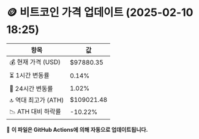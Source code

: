 # 🪙 비트코인 가격 업데이트 (2025-02-10 18:25)

| 항목                | 값 |
|--------------------|----------------|
| 💰 현재 가격 (USD) | $97880.35 |
| ⏳ 1시간 변동률    | 0.14% |
| 📆 24시간 변동률   | 1.02% |
| 🔝 역대 최고가 (ATH) | $109021.48 |
| 📉 ATH 대비 하락률 | -10.22% |

🔄 **이 파일은 GitHub Actions에 의해 자동으로 업데이트됩니다.**
